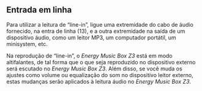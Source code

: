 ## Entrada em linha

Para utilizar a leitura de “line-in”, ligue uma extremidade do cabo de áudio fornecido, na entra de linha (13), e a outra extremidade na saída de um dispositivo áudio, como um leitor MP3, um computador portátil, um minisystem, etc.

Na reprodução de “line-in”, o *Energy Music Box Z3* está em modo altifalantes,  de tal forma que o que seja reproduzido no dispositivo externo será escutado no *Energy Music Box Z3*. Além disso, se você muda os ajustes como volume ou equalização do som no dispositivo leitor externo, estas mudanças serão aplicados à leitura áudio no *Energy Music Box Z3*.

